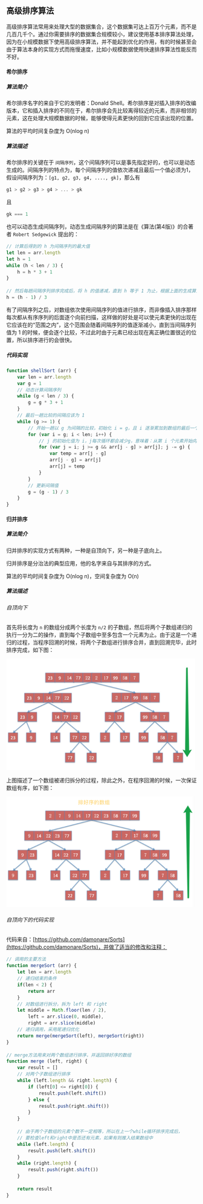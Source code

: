 ## 高级排序算法

高级排序算法常用来处理大型的数据集合，这个数据集可达上百万个元素，而不是几百几千个。通过你需要排序的数据集合规模较小，建议使用基本排序算法处理，因为在小规模数据下使用高级排序算法，并不能起到优化的作用，有的时候甚至会由于算法本身的实现方式而拖慢速度，比如小规模数据使用快速排序算法性能反而不好。

#### 希尔排序

##### 算法简介

希尔排序名字的来自于它的发明者：Donald Shell。希尔排序是对插入排序的改编版本，它和插入排序的不同在于，希尔排序会先比较离得较近的元素，而非相邻的元素，这在处理大规模数据的时候，能够使得元素更快的回到它应该出现的位置。

<p class="tip">算法的平均时间复杂度为 O(nlog n)</p>

##### 算法描述

希尔排序的关键在于 `间隔序列`，这个间隔序列可以是事先指定好的，也可以是动态生成的。间隔序列的特点为，每个间隔序列的值依次递减且最后一个值必须为1，假设间隔序列为：`[g1, g2, g3, g4, ...., gk]`，那么有

```js
g1 > g2 > g3 > g4 > ... > gk
```

且

```js
gk === 1
```

也可以动态生成间隔序列，动态生成间隔序列的算法是在《算法(第4版)》的合著者 `Robert Sedgewick` 提出的：

```js
// 计算后得到的 h 为间隔序列的最大值
let len = arr.length
let h = 1
while (h < len / 3) {
    h = h * 3 + 1
}

// 然后每趟间隔序列排序完成后，将 h 的值递减，直到 h 等于 1 为止，根据上面的生成算法，递减算法为：
h = (h - 1) / 3
```

有了间隔序列之后，对数组依次使用间隔序列的值进行排序，而非像插入排序那样每次都从有序序列的后面逐个向前扫描，这样做的好处是可以使元素更快的出现在它应该在的“范围之内”，这个范围会随着间隔序列的值逐渐减小，直到当间隔序列值为 1 的时候，便会逐个比较，不过此时由于元素已经出现在离正确位置很近的位置，所以排序进行的会很快。

##### 代码实现

```js
function shellSort (arr) {
    var len = arr.length
    var g = 1
    // 动态计算间隔序列
    while (g < len / 3) {
        g = g * 3 + 1
    }
    // 最后一趟比较的间隔应该为 1
    while (g >= 1) {
        // 开始一趟以 g 为间隔的比较，初始化 i = g，且 i 逐渐累加到数组的最后一个元素
        for (var i = g; i < len; i++) {
            // j 的初始化值为 i，j每次循环都会减少g，意味着：从第 i 个元素开始向前与相隔g个单位的元素进行比较。
            for (var j = i; j >= g && arr[j - g] > arr[j]; j -= g) {
                var temp = arr[j - g]
                arr[j - g] = arr[j]
                arr[j] = temp
            }
        }
        // 更新间隔值
        g = (g - 1) / 3
    }
}
```

#### 归并排序

##### 算法简介

归并排序的实现方式有两种，一种是自顶向下，另一种是子底向上。

归并排序是分治法的典型应用，他的名字来自与其排序的方式。

<p class="tip">算法的平均时间复杂度为 O(nlog n)，空间复杂度为 O(n)</p>

##### 算法描述

###### 自顶向下

首先将长度为 `n` 的数组分成两个长度为 `n/2` 的子数组，然后将两个子数组递归的执行一分为二的操作，直到每个子数组中至多包含一个元素为止。由于这是一个递归的过程，当程序回溯的时候，将两个子数组进行排序合并，直到回溯完毕，此时排序完成，如下图：

<img src="../../asset/img/zdxx.png" width="500"/>

上图描述了一个数组被递归拆分的过程，除此之外，在程序回溯的时候，一次保证数组有序，如下图：

<img src="../../asset/img/hsyx.png" width="500"/>

###### 自顶向下的代码实现

代码来自：[https://github.com/damonare/Sorts](https://github.com/damonare/Sorts)，并做了适当的修改和注释：

```js
// 调用的主要方法
function mergeSort (arr) {
    let len = arr.length
    // 递归结束的条件
    if(len < 2) {
        return arr
    }
    // 对数组进行拆分，拆为 left 和 right
    let middle = Math.floor(len / 2),
        left = arr.slice(0, middle),
        right = arr.slice(middle)
    // 递归调用，采用尾递归优化
    return merge(mergeSort(left), mergeSort(right))
}

// merge方法用来对两个数组进行排序，并返回排好序的数组
function merge (left, right) {
    var result = []
    // 对两个子数组进行排序
    while (left.length && right.length) {
        if (left[0] <= right[0]) {
            result.push(left.shift())
        } else {
            result.push(right.shift())
        }
    }

    // 由于两个子数组的元素个数不一定相等，所以在上一个while循环排序完成后，
    // 要检查left和right中是否还有元素，如果有则推入结果数组中
    while (left.length) {
        result.push(left.shift())
    }
    while (right.length) {
        result.push(right.shift())
    }

    return result
}
```
